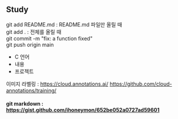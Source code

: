 ## Study

git add README.md : README.md 파일만 올릴 때    
git add . : 전체를 올릴 때  
git commit -m "fix: a function fixed"   
git push origin main    

- C 언어
- 내용
- 프로젝트



이미지 라벨링 : https://cloud.annotations.ai/
               https://github.com/cloud-annotations/training/


#### git markdown : https://gist.github.com/ihoneymon/652be052a0727ad59601
